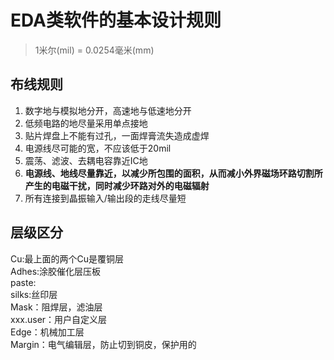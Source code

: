 # EDA类软件的基本设计规则
> 1米尔(mil) = 0.0254毫米(mm)


## 布线规则
1. 数字地与模拟地分开，高速地与低速地分开
2. 低频电路的地尽量采用单点接地
3. 贴片焊盘上不能有过孔，一面焊膏流失造成虚焊
4. 电源线尽可能的宽，不应该低于20mil
5. 震荡、滤波、去耦电容靠近IC地
6. **电源线、地线尽量靠近，以减少所包围的面积，从而减小外界磁场环路切割所产生的电磁干扰，同时减少环路对外的电磁辐射**
7. 所有连接到晶振输入/输出段的走线尽量短

## 层级区分
Cu:最上面的两个Cu是覆铜层  
Adhes:涂胶催化层压板  
paste:  
silks:丝印层  
Mask：阻焊层，滤油层  
xxx.user：用户自定义层  
Edge：机械加工层  
Margin：电气编辑层，防止切到铜皮，保护用的  


